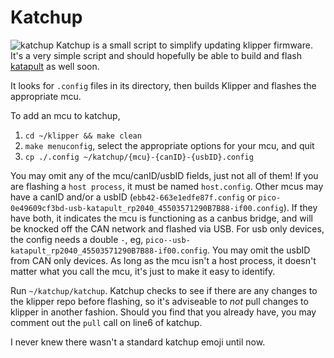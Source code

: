 # Katchup
 
![katchup](https://cdn.emojidex.com/emoji/hdpi/ketchup.png) Katchup is a small script to simplify updating klipper firmware. It's a very simple script and should hopefully be able to build and flash [katapult](https://github.com/arksine/katapult) as well soon.


It looks for `.config` files in its directory, then builds Klipper and flashes the appropriate mcu.

To add an mcu to katchup,

1. `cd ~/klipper && make clean`
2. `make menuconfig`, select the appropriate options for your mcu, and quit
3. `cp ./.config ~/katchup/{mcu}-{canID}-{usbID}.config`

You may omit any of the mcu/canID/usbID fields, just not all of them! If you are flashing a `host process`, it must be named `host.config`. Other mcus may have a canID and/or a usbID (`ebb42-663e1edfe87f.config` or `pico-0e49609cf3bd-usb-katapult_rp2040_45503571290B7B88-if00.config`). If they have both, it indicates the mcu is functioning as a canbus bridge, and will be knocked off the CAN network and flashed via USB. For usb only devices, the config needs a double `-`, eg, `pico--usb-katapult_rp2040_45503571290B7B88-if00.config`. You may omit the usbID from CAN only devices. As long as the mcu isn't a host process, it doesn't matter what you call the mcu, it's just to make it easy to identify.

Run `~/katchup/katchup`. Katchup checks to see if there are any changes to the klipper repo before flashing, so it's adviseable to *not* pull changes to klipper in another fashion. Should you find that you already have, you may comment out the `pull` call on line6 of katchup.

I never knew there wasn't a standard katchup emoji until now.
